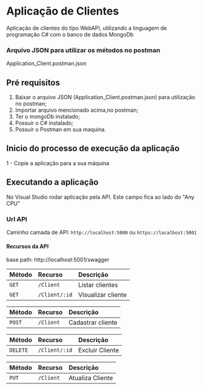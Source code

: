 # Aplicação de Clientes
Aplicação de clientes do tipo WebAPI, utilizando a linguagem de programação C# com o banco de dados MongoDb

### Arquivo JSON para utilizar os métodos no postman 
Application_Client.postman.json

## Pré requisitos
1. Baixar o arquivo JSON (Application_Client.postman.json) para utilização no postman;
2. Importar arquivo mencionado acima,no postman;
3. Ter o mongoDb instalado;
4. Possuir o C# instalado;
5. Possuir o Postman em sua maquina. 

## Inicio do processo de execução da aplicação
1 - Copie a aplicação para a sua máquina

## Executando a aplicação
No Visual Studio rodar aplicação pela API. Este campo fica ao lado do "Any CPU"


### Url API 
Caminho camada de API: `http://localhost:5000` ou `https://localhost:5001`

#### Recursos da API
base path: http://localhost:5001/swagger

| Método    | Recurso                      | Descrição                  |
|---------- |:-----------------------------|:---------------------------|
| `GET`     | `/Client`                    | Listar clientes            |
| `GET`     | `/Client/:id`				           | Visualizar cliente       |

| Método  	| Recurso                      | Descrição                 	|
|---------- |:-----------------------------|:--------------------------	|
| `POST`    | `/Client`                    | Cadastrar cliente         	|

| Método    | Recurso                      | Descrição                  |
|---------- |:-----------------------------|:---------------------------|
| `DELETE`  | `/Client/:id`                | Excluir Cliente        		|

| Método    | Recurso                      | Descrição                  |
|---------- |:-----------------------------|:--------------------------	|
| `PUT`     | `/Client`                    | Atualiza Cliente           |


